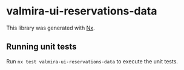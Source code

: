 # valmira-ui-reservations-data

This library was generated with [Nx](https://nx.dev).

## Running unit tests

Run `nx test valmira-ui-reservations-data` to execute the unit tests.
